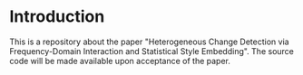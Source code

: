 # Introduction
This is a repository about the paper "Heterogeneous Change Detection via Frequency-Domain Interaction and Statistical Style Embedding".
The source code will be made available upon acceptance of the paper.
